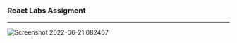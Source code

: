 ### React Labs Assigment
-------------
![Screenshot 2022-06-21 082407](https://user-images.githubusercontent.com/74202040/174706480-9f22de70-22d2-4a0d-9a62-366e2b69fbf4.jpg)
